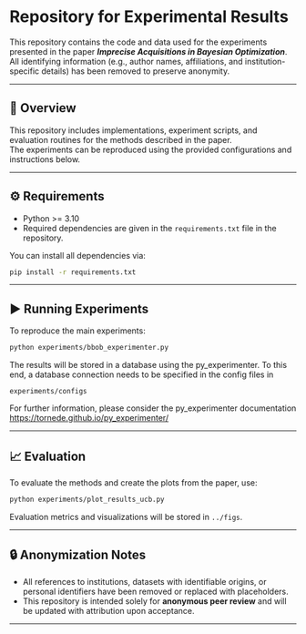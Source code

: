 # Repository for Experimental Results

This repository contains the code and data used for the experiments presented in the paper **_Imprecise Acquisitions in Bayesian Optimization_**.
All identifying information (e.g., author names, affiliations, and institution-specific details) has been removed to preserve anonymity.

---

## 🔬 Overview

This repository includes implementations, experiment scripts, and evaluation routines for the methods described in the paper.  
The experiments can be reproduced using the provided configurations and instructions below.

---

## ⚙️ Requirements

- Python >= 3.10  
- Required dependencies are given in the ```requirements.txt``` file in the repository.  

You can install all dependencies via:
```bash
pip install -r requirements.txt
```

---

## ▶️ Running Experiments

To reproduce the main experiments:
```bash
python experiments/bbob_experimenter.py 
```

The results will be stored in a database using the py_experimenter. To this end, a database connection needs to be specified in the config files in 
```
experiments/configs
```
For further information, please consider the py_experimenter documentation https://tornede.github.io/py_experimenter/

---

## 📈 Evaluation

To evaluate the methods and create the plots from the paper, use:
```bash
python experiments/plot_results_ucb.py
```

Evaluation metrics and visualizations will be stored in ```../figs```.

---

## 🔒 Anonymization Notes

- All references to institutions, datasets with identifiable origins, or personal identifiers have been removed or replaced with placeholders.  
- This repository is intended solely for **anonymous peer review** and will be updated with attribution upon acceptance.

---

